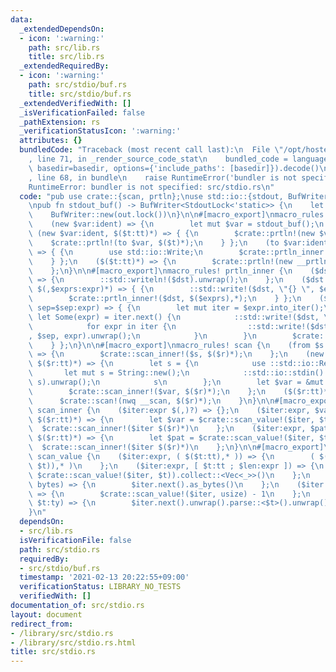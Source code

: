 ```yaml
---
data:
  _extendedDependsOn:
  - icon: ':warning:'
    path: src/lib.rs
    title: src/lib.rs
  _extendedRequiredBy:
  - icon: ':warning:'
    path: src/stdio/buf.rs
    title: src/stdio/buf.rs
  _extendedVerifiedWith: []
  _isVerificationFailed: false
  _pathExtension: rs
  _verificationStatusIcon: ':warning:'
  attributes: {}
  bundledCode: "Traceback (most recent call last):\n  File \"/opt/hostedtoolcache/Python/3.9.1/x64/lib/python3.9/site-packages/onlinejudge_verify/documentation/build.py\"\
    , line 71, in _render_source_code_stat\n    bundled_code = language.bundle(stat.path,\
    \ basedir=basedir, options={'include_paths': [basedir]}).decode()\n  File \"/opt/hostedtoolcache/Python/3.9.1/x64/lib/python3.9/site-packages/onlinejudge_verify/languages/user_defined.py\"\
    , line 68, in bundle\n    raise RuntimeError('bundler is not specified: {}'.format(path.as_posix()))\n\
    RuntimeError: bundler is not specified: src/stdio.rs\n"
  code: "pub use crate::{scan, prtln};\nuse std::io::{stdout, BufWriter, StdoutLock};\n\
    \npub fn stdout_buf() -> BufWriter<StdoutLock<'static>> {\n    let out = Box::leak(Box::new(stdout()));\n\
    \    BufWriter::new(out.lock())\n}\n\n#[macro_export]\nmacro_rules! prtln {\n\
    \    (new $var:ident) => {\n        let mut $var = stdout_buf();\n    };\n   \
    \ (new $var:ident, $($t:tt)*) => { {\n        $crate::prtln!(new $var);\n    \
    \    $crate::prtln!(to $var, $($t)*);\n    } };\n    (to $var:ident, $($t:tt)*)\
    \ => { {\n        use std::io::Write;\n        $crate::prtln_inner!($var, $($t)*);\n\
    \    } };\n    ($($t:tt)*) => {\n        $crate::prtln!(new __prtln, $($t)*);\n\
    \    };\n}\n\n#[macro_export]\nmacro_rules! prtln_inner {\n    ($dst:expr $(,)?)\
    \ => {\n        ::std::writeln!($dst).unwrap();\n    };\n    ($dst:expr, $expr:expr\
    \ $(,$exprs:expr)*) => { {\n        ::std::write!($dst, \"{} \", $expr).unwrap();\n\
    \        $crate::prtln_inner!($dst, $($exprs),*);\n    } };\n    ($dst:expr, iter=$expr:expr,\
    \ sep=$sep:expr) => { {\n        let mut iter = $expr.into_iter();\n        if\
    \ let Some(expr) = iter.next() {\n            ::std::write!($dst, \"{}\", expr).unwrap();\n\
    \            for expr in iter {\n                ::std::write!($dst, \"{}{}\"\
    , $sep, expr).unwrap();\n            }\n        }\n        $crate::prtln_inner!($dst);\n\
    \    } };\n}\n\n#[macro_export]\nmacro_rules! scan {\n    (from $s:expr, $($r:tt)*)\
    \ => {\n        $crate::scan_inner!($s, $($r)*);\n    };\n    (new $var:ident,\
    \ $($r:tt)*) => {\n        let s = {\n            use ::std::io::Read;\n     \
    \       let mut s = String::new();\n            ::std::io::stdin().read_to_string(&mut\
    \ s).unwrap();\n            s\n        };\n        let $var = &mut s.split_whitespace();\n\
    \        $crate::scan_inner!($var, $($r)*);\n    };\n    ($($r:tt)*) => {\n  \
    \      $crate::scan!(nwq __scan, $($r)*);\n    }\n}\n\n#[macro_export]\nmacro_rules!\
    \ scan_inner {\n    ($iter:expr $(,)?) => {};\n    ($iter:expr, $var:ident : $t:tt\
    \ $($r:tt)*) => {\n        let $var = $crate::scan_value!($iter, $t);\n      \
    \  $crate::scan_inner!($iter $($r)*)\n    };\n    ($iter:expr, $pat:pat in $t:tt\
    \ $($r:tt)*) => {\n        let $pat = $crate::scan_value!($iter, $t);\n      \
    \  $crate::scan_inner!($iter $($r)*)\n    };\n}\n\n#[macro_export]\nmacro_rules!\
    \ scan_value {\n    ($iter:expr, ( $($t:tt),* )) => {\n        ( $($crate::scan_value!($iter,\
    \ $t)),* )\n    };\n    ($iter:expr, [ $t:tt ; $len:expr ]) => {\n        (0..$len).map(|_|\
    \ $crate::scan_value!($iter, $t)).collect::<Vec<_>>()\n    };\n    ($iter:expr,\
    \ bytes) => {\n        $iter.next().as_bytes()\n    };\n    ($iter:expr, usize1)\
    \ => {\n        $crate::scan_value!($iter, usize) - 1\n    };\n    ($iter:expr,\
    \ $t:ty) => {\n        $iter.next().unwrap().parse::<$t>().unwrap()\n    };\n\
    }\n"
  dependsOn:
  - src/lib.rs
  isVerificationFile: false
  path: src/stdio.rs
  requiredBy:
  - src/stdio/buf.rs
  timestamp: '2021-02-13 20:22:55+09:00'
  verificationStatus: LIBRARY_NO_TESTS
  verifiedWith: []
documentation_of: src/stdio.rs
layout: document
redirect_from:
- /library/src/stdio.rs
- /library/src/stdio.rs.html
title: src/stdio.rs
---
```

